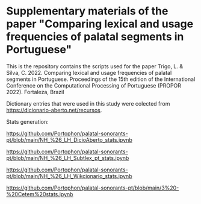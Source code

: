 # Supplementary materials of the paper "Comparing lexical and usage frequencies of palatal segments in Portuguese"

This is the repository contains the scripts used for the paper Trigo, L. & Silva, C. 2022. Comparing lexical and usage frequencies of palatal segments in Portuguese. Proceedings of the 15th edition of the International Conference on the Computational Processing of Portuguese (PROPOR 2022). Fortaleza, Brazil

Dictionary entries that were used in this study were colected from https://dicionario-aberto.net/recursos.

Stats generation: 

https://github.com/Portophon/palatal-sonorants-pt/blob/main/NH_%26_LH_DicioAberto_stats.ipynb

https://github.com/Portophon/palatal-sonorants-pt/blob/main/NH_%26_LH_Subtlex_pt_stats.ipynb

https://github.com/Portophon/palatal-sonorants-pt/blob/main/NH_%26_LH_Wikcionario_stats.ipynb

https://github.com/Portophon/palatal-sonorants-pt/blob/main/3%20-%20Cetem%20stats.ipynb
